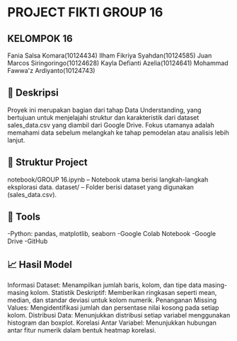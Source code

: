 # PROJECT FIKTI GROUP 16

## KELOMPOK 16
Fania Salsa Komara(10124434)
Ilham Fikriya Syahdan(10124585)
Juan Marcos Siringoringo(10124628) 
Kayla Defianti Azelia(10124641)
Mohammad Fawwa'z Ardiyanto(10124743)

## 📌 Deskripsi
Proyek ini merupakan bagian dari tahap Data Understanding, yang bertujuan untuk menjelajahi struktur dan karakteristik dari dataset sales_data.csv yang diambil dari Google Drive. Fokus utamanya adalah memahami data sebelum melangkah ke tahap pemodelan atau analisis lebih lanjut.

## 📁 Struktur Project
notebook/GROUP 16.ipynb – Notebook utama berisi langkah-langkah eksplorasi data.
dataset/ – Folder berisi dataset yang digunakan (sales_data.csv).

## 🧰 Tools
-Python: pandas, matplotlib, seaborn
-Google Colab Notebook
-Google Drive
-GitHub

## 📈 Hasil Model
Informasi Dataset: Menampilkan jumlah baris, kolom, dan tipe data masing-masing kolom.
Statistik Deskriptif: Memberikan ringkasan seperti mean, median, dan standar deviasi untuk kolom numerik.
Penanganan Missing Values: Mengidentifikasi jumlah dan persentase nilai kosong pada setiap kolom.
Distribusi Data: Menunjukkan distribusi setiap variabel menggunakan histogram dan boxplot.
Korelasi Antar Variabel: Menunjukkan hubungan antar fitur numerik dalam bentuk heatmap korelasi.
